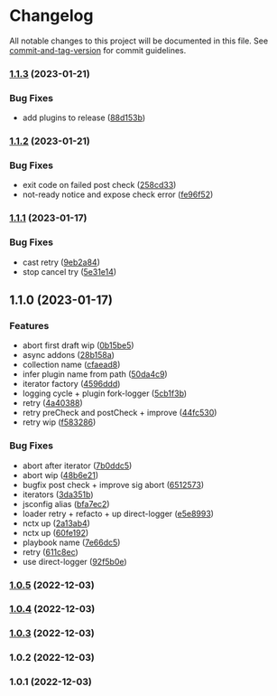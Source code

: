# Changelog

All notable changes to this project will be documented in this file. See [commit-and-tag-version](https://github.com/absolute-version/commit-and-tag-version) for commit guidelines.

### [1.1.3](https://github.com/devthejo/foundernetes/compare/v1.1.2...v1.1.3) (2023-01-21)


### Bug Fixes

* add plugins to release ([88d153b](https://github.com/devthejo/foundernetes/commit/88d153b4ea74884e5723fe54c1991a7f5c9621cc))

### [1.1.2](https://github.com/devthejo/foundernetes/compare/v1.1.1...v1.1.2) (2023-01-21)


### Bug Fixes

* exit code on failed post check ([258cd33](https://github.com/devthejo/foundernetes/commit/258cd332af776b3617d7fefcc382d10490cbb0c2))
* not-ready notice and expose check error ([fe96f52](https://github.com/devthejo/foundernetes/commit/fe96f52e12ac3efd807ead7692a06bdeed8baccf))

### [1.1.1](https://github.com/devthejo/foundernetes/compare/v1.1.0...v1.1.1) (2023-01-17)


### Bug Fixes

* cast retry ([9eb2a84](https://github.com/devthejo/foundernetes/commit/9eb2a847409def4eb0393b88e4b6f398cc23560d))
* stop cancel try ([5e31e14](https://github.com/devthejo/foundernetes/commit/5e31e141b1d105cbbd032d2938c5491608230e0c))

## 1.1.0 (2023-01-17)


### Features

* abort first draft wip ([0b15be5](https://github.com/devthejo/foundernetes/commit/0b15be5b8d04e7bf398239f661f344481701ba88))
* async addons ([28b158a](https://github.com/devthejo/foundernetes/commit/28b158a494e822c25771f085ca454bda61c9d991))
* collection name ([cfaead8](https://github.com/devthejo/foundernetes/commit/cfaead869d0ddaa41f3754db823c500ff04e4166))
* infer plugin name from path ([50da4c9](https://github.com/devthejo/foundernetes/commit/50da4c929c52f444ca5ff135ebe21070b2c7eb27))
* iterator factory ([4596ddd](https://github.com/devthejo/foundernetes/commit/4596ddd4adb437dd7512e5c4e65414fabf448de2))
* logging cycle + plugin fork-logger ([5cb1f3b](https://github.com/devthejo/foundernetes/commit/5cb1f3bde5f70a1644f82fd6e45c3e78ec94514f))
* retry ([4a40388](https://github.com/devthejo/foundernetes/commit/4a40388f4798801c5e334141bf1df57796fe77d9))
* retry preCheck and postCheck + improve ([44fc530](https://github.com/devthejo/foundernetes/commit/44fc530aa43c797b8f3f25f095a100ccba6df856))
* retry wip ([f583286](https://github.com/devthejo/foundernetes/commit/f583286edf736ef094898056047a4d5e6e6a48b1))


### Bug Fixes

* abort after iterator ([7b0ddc5](https://github.com/devthejo/foundernetes/commit/7b0ddc5ac33ef2b8c96afe0da872daf3c5c743c8))
* abort wip ([48b6e21](https://github.com/devthejo/foundernetes/commit/48b6e21fe2ccc00e4cd43dfba054236a7310dd38))
* bugfix post check + improve sig abort ([6512573](https://github.com/devthejo/foundernetes/commit/65125730fd7076744701e067fe6ef6a41024ff4d))
* iterators ([3da351b](https://github.com/devthejo/foundernetes/commit/3da351b3559e6665318b99487b7365ece33d10f7))
* jsconfig alias ([bfa7ec2](https://github.com/devthejo/foundernetes/commit/bfa7ec2e8f256145dfc19945aa293087f92b8e1c))
* loader retry + refacto + up direct-logger ([e5e8993](https://github.com/devthejo/foundernetes/commit/e5e8993ad1cf22bd28e689371c2ff023dc309d61))
* nctx up ([2a13ab4](https://github.com/devthejo/foundernetes/commit/2a13ab4abc92beff4214a05c5feeb81912bf67ba))
* nctx up ([60fe192](https://github.com/devthejo/foundernetes/commit/60fe192f054032131cc8fbe0601fa64532657e98))
* playbook name ([7e66dc5](https://github.com/devthejo/foundernetes/commit/7e66dc5d79dd1c9cc60fd57d926cc3874fdd2db5))
* retry ([611c8ec](https://github.com/devthejo/foundernetes/commit/611c8eca8c3d7699e46244b6b0b309550c1abec4))
* use direct-logger ([92f5b0e](https://github.com/devthejo/foundernetes/commit/92f5b0e85eb272773f5ec26e1c9672ea5092585a))

### [1.0.5](https://github.com/devthejo/foundernetes/compare/v1.0.4...v1.0.5) (2022-12-03)

### [1.0.4](https://github.com/devthejo/foundernetes/compare/v1.0.3...v1.0.4) (2022-12-03)

### [1.0.3](https://github.com/devthejo/foundernetes/compare/v1.0.2...v1.0.3) (2022-12-03)

### 1.0.2 (2022-12-03)

### 1.0.1 (2022-12-03)
